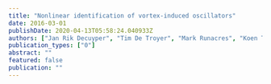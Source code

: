 ```yaml
---
title: "Nonlinear identification of vortex-induced oscillators"
date: 2016-03-01
publishDate: 2020-04-13T05:58:24.040933Z
authors: ["Jan Rik Decuyper", "Tim De Troyer", "Mark Runacres", "Koen Tiels", "Joannes Schoukens"]
publication_types: ["0"]
abstract: ""
featured: false
publication: ""
---
```


